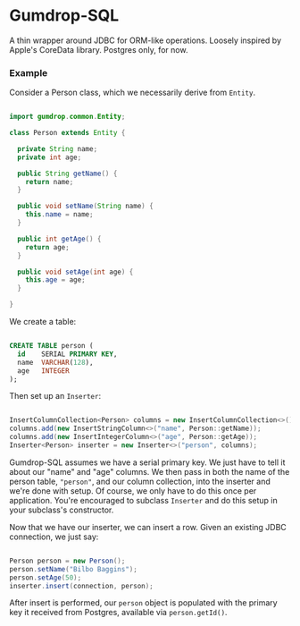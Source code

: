 # Gumdrop-SQL

A thin wrapper around JDBC for ORM-like operations. Loosely inspired by Apple's CoreData library. Postgres only, for
now.

### Example

Consider a Person class, which we necessarily derive from `Entity`.

```java

import gumdrop.common.Entity;

class Person extends Entity {

  private String name;
  private int age;

  public String getName() {
    return name;
  }

  public void setName(String name) {
    this.name = name;
  }

  public int getAge() {
    return age;
  }

  public void setAge(int age) {
    this.age = age;
  }

}

```

We create a table:

```sql

CREATE TABLE person (
  id    SERIAL PRIMARY KEY,
  name  VARCHAR(128),
  age   INTEGER
);

```

Then set up an `Inserter`:

```java

InsertColumnCollection<Person> columns = new InsertColumnCollection<>();
columns.add(new InsertStringColumn<>("name", Person::getName));
columns.add(new InsertIntegerColumn<>("age", Person::getAge));
Inserter<Person> inserter = new Inserter<>("person", columns);

```

Gumdrop-SQL assumes we have a serial primary key. We just have to tell it about our "name" and "age" columns. We then
pass in both the name of the person table, `"person"`, and our column collection, into the inserter and we're done with
setup. Of course, we only have to do this once per application. You're encouraged to subclass `Inserter` and do
this setup in your subclass's constructor.

Now that we have our inserter, we can insert a row. Given an existing JDBC connection, we just say:

```java

Person person = new Person();
person.setName("Bilbo Baggins");
person.setAge(50);
inserter.insert(connection, person);

```

After insert is performed, our `person` object is populated with the primary key it received from Postgres, available
via `person.getId()`.

